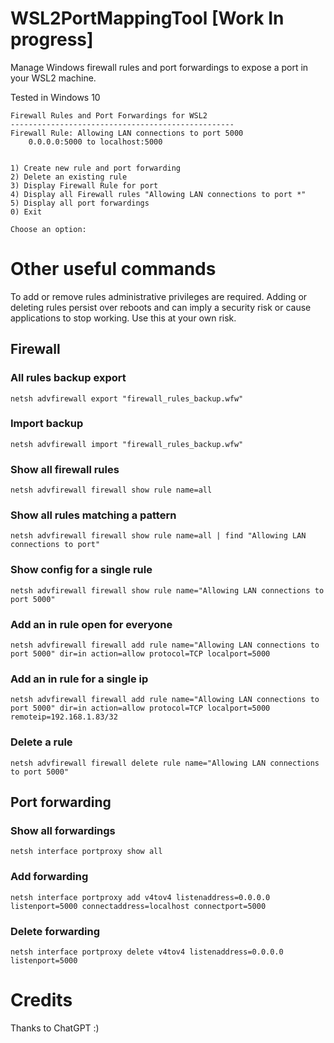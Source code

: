 # WSL2PortMappingTool [Work In progress]
Manage Windows firewall rules and port forwardings to expose a port in your WSL2 machine.

Tested in Windows 10

```
Firewall Rules and Port Forwardings for WSL2
--------------------------------------------------
Firewall Rule: Allowing LAN connections to port 5000
    0.0.0.0:5000 to localhost:5000


1) Create new rule and port forwarding
2) Delete an existing rule
3) Display Firewall Rule for port
4) Display all Firewall rules "Allowing LAN connections to port *"
5) Display all port forwardings
0) Exit

Choose an option:
```

# Other useful commands
To add or remove rules administrative privileges are required.
Adding or deleting rules persist over reboots and can imply a security risk or
cause applications to stop working. Use this at your own risk.

## Firewall

### All rules backup export
`netsh advfirewall export "firewall_rules_backup.wfw"`
### Import backup
`netsh advfirewall import "firewall_rules_backup.wfw"`
### Show all firewall rules
`netsh advfirewall firewall show rule name=all`
### Show all rules matching a pattern
`netsh advfirewall firewall show rule name=all | find "Allowing LAN connections to port"`
### Show config for a single rule
`netsh advfirewall firewall show rule name="Allowing LAN connections to port 5000"`
### Add an in rule open for everyone
`netsh advfirewall firewall add rule name="Allowing LAN connections to port 5000" dir=in action=allow protocol=TCP localport=5000`
### Add an in rule for a single ip
`netsh advfirewall firewall add rule name="Allowing LAN connections to port 5000" dir=in action=allow protocol=TCP localport=5000 remoteip=192.168.1.83/32`
### Delete a rule
`netsh advfirewall firewall delete rule name="Allowing LAN connections to port 5000"`

## Port forwarding
### Show all forwardings
`netsh interface portproxy show all`
### Add forwarding
`netsh interface portproxy add v4tov4 listenaddress=0.0.0.0 listenport=5000 connectaddress=localhost connectport=5000`
### Delete forwarding
`netsh interface portproxy delete v4tov4 listenaddress=0.0.0.0 listenport=5000`

# Credits
Thanks to ChatGPT :)
